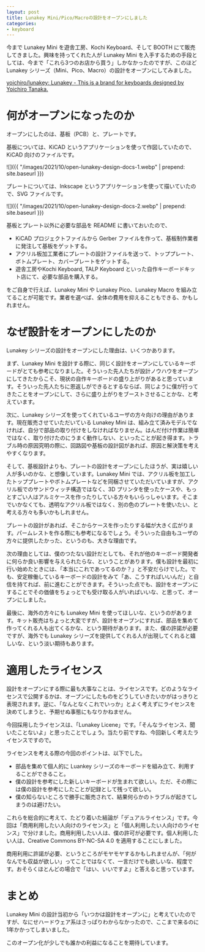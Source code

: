 ```yaml
---
layout: post
title: Lunakey Mini/Pico/Macroの設計をオープンにしました
categories:
- keyboard
---
```


今まで Lunakey Mini を遊舎工房、Kochi Keyboard、そして BOOTH にて販売してきました。興味を持ってくれた人が Lunakey Mini を入手するための手段としては、今まで「これら3つのお店から買う」しかなかったのですが、このほど Lunakey シリーズ（Mini、Pico、Macro）の設計をオープンにしてみました。

[yoichiro/lunakey: Lunakey - This is a brand for keyboards designed by Yoichiro Tanaka.](https://github.com/yoichiro/lunakey)

# 何がオープンになったのか


オープンにしたのは、基板（PCB）と、プレートです。

基板については、KiCAD というアプリケーションを使って作図していたので、KiCAD 向けのファイルです。


![]({{ "/images/2021/10/open-lunakey-design-docs-1.webp" | prepend: site.baseurl }})


プレートについては、Inkscape というアプリケーションを使って描いていたので、SVG ファイルです。


![]({{ "/images/2021/10/open-lunakey-design-docs-2.webp" | prepend: site.baseurl }})


基板とプレート以外に必要な部品を README に書いておいたので、

* KiCAD プロジェクトファイルから Gerber ファイルを作って、基板制作業者に発注して基板をゲットする。
* アクリル板加工業者にプレートの設計ファイルを送って、トッププレート、ボトムプレート、カバープレートをゲットする。
* 遊舎工房やKochi Keyboard, TALP Keyboard といった自作キーボードキット店にて、必要な部品を購入する。

をご自身で行えば、Lunakey Mini や Lunakey Pico、Lunakey Macro を組み立てることが可能です。業者を選べば、全体の費用を抑えることもできる、かもしれません。

# なぜ設計をオープンにしたのか

Lunakey シリーズの設計をオープンにした理由は、いくつかあります。

まず、Lunakey Mini を設計する際に、同じく設計をオープンにしているキーボードがとても参考になりました。そういった先人たちが設計ノウハウをオープンにしてきたからこそ、現状の自作キーボードの盛り上がりがあると思っています。そういった先人たちに恩返しができるとするならば、同じように僕が行ってきたことをオープンにして、さらに盛り上がりをブーストさせることかな、と考えています。

次に、Lunakey シリーズを使ってくれているユーザの方々向けの理由があります。現在販売させていただいている Lunakey Mini は、組み立て済みモデルでなければ、自分で部品の取り付けをしなければなりません。はんだ付け作業は簡単ではなく、取り付けたのにうまく動作しない、といったことが起き得ます。トラブル時の原因究明の際に、回路図や基板の設計図があれば、原因と解決策を考えやすくなります。

そして、基板設計よりも、プレートの設計をオープンにしたほうが、実は嬉しい人が多いのかな、と想像しています。Lunakey Mini では、アクリル板を加工したトッププレートやボトムプレートなどを同梱させていただいていますが、アクリル板でのサンドウィッチ構造ではなく、3D プリンタを使ったケースや、もっとすごい人はアルミケースを作ったりしている方々もいらっしゃいます。そこまでいかなくても、透明なアクリル板ではなく、別の色のプレートを使いたい、と考える方々も多いかもしれません。

プレートの設計があれば、そこからケースを作ったりする幅が大きく広がります。パームレストを作る際にも参考になるでしょう。そういった自由もユーザの方々に提供したかった、というのも、大きな理由です。

次の理由としては、僕のつたない設計だとしても、それが他のキーボード開発者に何らか良い影響を与えられたらな、ということがあります。僕も設計を最初に行い始めたときには、「本当にこれであってるのか？」と不安だらけでした。でも、安定稼働しているキーボードの設計をみて「あ、こうすればいいんだ」と自信を持てれば、前に進むことができます。そういった点でも、設計をオープンにすることでその価値をちょっとでも受け取る人がいればいいな、と思って、オープンにしました。

最後に、海外の方々にも Lunakey Mini を使ってほしいな、というのがあります。キット販売はちょっと大変ですが、設計をオープンにすれば、部品を集めて作ってくれる人も出てくるかな、という期待があります。また、僕の許諾が必要ですが、海外でも Lunakey シリーズを提供してくれる人が出現してくれると嬉しいな、という淡い期待もあります。

# 適用したライセンス

設計をオープンにする際に最も大事なことは、ライセンスです。どのようなライセンスで公開するかは、オープンにしたものをどうしていきたいかがはっきりと表現されます。逆に、「なんとなくこれでいっか」とよく考えずにライセンスを決めてしまうと、予期せぬ事態にもなりかねません。

今回採用したライセンスは、「Lunakey Licene」です。「そんなライセンス、聞いたことないよ」と思ったことでしょう。当たり前ですね、今回新しく考えたライセンスですので。

ライセンスを考える際の今回のポイントは、以下でした。

* 部品を集めて個人的に Luankey シリーズのキーボードを組み立て、利用することができること。
* 僕の設計を参考にした新しいキーボードが生まれて欲しい。ただ、その際には僕の設計を参考にしたことが記録として残って欲しい。
* 僕の知らないところで勝手に販売されて、結果何らかのトラブルが起きてしまうのは避けたい。

これらを総合的に考えて、たどり着いた結論が「デュアルライセンス」です。今回は「商用利用したい人向けのライセンス」と「個人利用したい人向けのライセンス」で分けました。商用利用したい人は、僕の許可が必要です。個人利用したい人は、Creative Commons BY-NC-SA 4.0 を適用することにしました。

商用利用に許諾が必要、というところがモヤモヤするかもしれませんが、「何がなんでも収益が欲しい」ってことではなくて、一言だけでも欲しいな、程度です。おそらくほとんどの場合で「はい、いいですよ」と答えると思っています。

# まとめ

Lunakey Mini の設計当初から「いつかは設計をオープンに」と考えていたのですが、なにせハードウェア系はさっぱりわからなかったので、ここまで来るのに1年かかってしまいました。

このオープン化が少しでも誰かの利益になることを期待しています。

